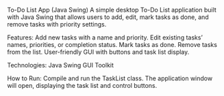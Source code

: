 To-Do List App (Java Swing)
A simple desktop To-Do List application built with Java Swing that allows users to add, edit, mark tasks as done, and remove tasks with priority settings.

Features:
Add new tasks with a name and priority.
Edit existing tasks’ names, priorities, or completion status.
Mark tasks as done.
Remove tasks from the list.
User-friendly GUI with buttons and task list display.

Technologies: 
Java
Swing GUI Toolkit

How to Run:
Compile and run the TaskList class. The application window will open, displaying the task list and control buttons.

